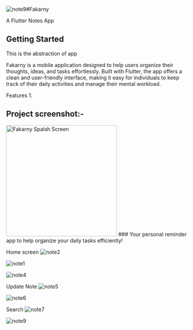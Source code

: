 ![note9](https://github.com/user-attachments/assets/3534cf90-0107-49a6-9377-582f9950631f)#Fakarny

A Flutter Notes App

## Getting Started
This is the abstraction of app

Fakarny is a mobile application designed to help users organize their thoughts, ideas, and tasks effortlessly. Built with Flutter, the app offers a clean and user-friendly interface, making it easy for individuals to keep track of their daily activities and manage their mental workload.

Features
1. 

## Project screenshot:-
<img src="https://github.com/user-attachments/assets/917af0a7-ab60-4a7b-b008-e3a46b651abc" alt="Fakarny Spalsh Screen"  width="300" />
###  Your personal reminder app to help organize your daily tasks efficiently!

Home screen
![note2](https://github.com/user-attachments/assets/0505871c-25f0-4793-b78e-9f9aa88b7774)

![note1](https://github.com/user-attachments/assets/31c15984-16c9-4443-87e8-9776c8093108) 

![note4](https://github.com/user-attachments/assets/9ed002cc-a657-4bba-adef-b2eda68b2c19)

Update Note
![note5](https://github.com/user-attachments/assets/63d7fb35-2802-43d5-a5fb-0ad5bbce52e9)

![note6](https://github.com/user-attachments/assets/376ea326-d635-4db1-8c85-65f3ce50e32a)

Search
![note7](https://github.com/user-attachments/assets/149e51fd-9c39-4dfa-a783-bfc16989c5ce)

![note9](https://github.com/user-attachments/assets/360d0f43-410a-4af6-8216-d5fa943a03eb)












